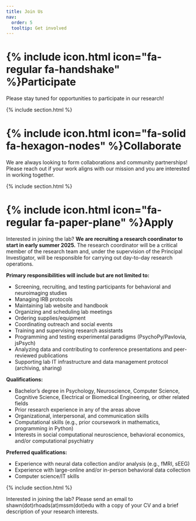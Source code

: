```yaml
---
title: Join Us
nav:
  order: 5
  tooltip: Get involved
---
```


# {% include icon.html icon="fa-regular fa-handshake" %}Participate

Please stay tuned for opportunities to participate in our research!

{% include section.html %}

# {% include icon.html icon="fa-solid fa-hexagon-nodes" %}Collaborate

We are always looking to form collaborations and community partnerships! Please reach out if your work aligns with our mission and you are interested in working together.

{% include section.html %}

# {% include icon.html icon="fa-regular fa-paper-plane" %}Apply

Interested in joining the lab? <strong>We are recruiting a research coordinator to start in early summer 2025.</strong> The research coordinator will be a critical member of the research team and, under the supervision of the Principal Investigator, will be responsible for carrying out day-to-day research operations.

**Primary responsibilities will include but are not limited to:**
- Screening, recruiting, and testing participants for behavioral and neuroimaging studies
- Managing IRB protocols
- Maintaining lab website and handbook
- Organizing and scheduling lab meetings
- Ordering supplies/equipment
- Coordinating outreach and social events
- Training and supervising research assistants
- Programming and testing experimental paradigms (PsychoPy/Pavlovia, jsPsych)
- Analyzing data and contributing to conference presentations and peer-reviewed publications
- Supporting lab IT infrastructure and data management protocol (archiving, sharing)

**Qualifications:**
- Bachelor’s degree in Psychology, Neuroscience, Computer Science, Cognitive Science, Electrical or Biomedical Engineering, or other related fields
- Prior research experience in any of the areas above
- Organizational, interpersonal, and communication skills
- Computational skills (e.g., prior coursework in mathematics, programming in Python)
- Interests in social computational neuroscience, behavioral economics, and/or computational psychiatry

**Preferred qualifications:**
- Experience with neural data collection and/or analysis (e.g., fMRI, sEEG)
- Experience with large-online and/or in-person behavioral data collection
- Computer science/IT skills

{% include section.html %}

Interested in joining the lab? Please send an email to shawn(dot)rhoads(at)mssm(dot)edu with a copy of your CV and a brief description of your research interests.

